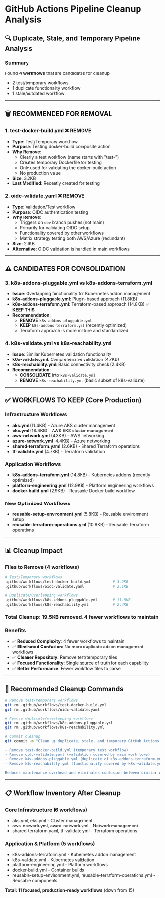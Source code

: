 # GitHub Actions Pipeline Cleanup Analysis

## 🔍 Duplicate, Stale, and Temporary Pipeline Analysis

### Summary
Found **4 workflows** that are candidates for cleanup:
- 2 test/temporary workflows
- 1 duplicate functionality workflow  
- 1 stale/outdated workflow

---

## 🗑️ **RECOMMENDED FOR REMOVAL**

### 1. **test-docker-build.yml** ❌ **REMOVE**
- **Type**: Test/Temporary workflow
- **Purpose**: Testing docker-build composite action
- **Why Remove**: 
  - Clearly a test workflow (name starts with "test-")
  - Creates temporary Dockerfile for testing
  - Only used for validating the docker-build action
  - No production value
- **Size**: 3.2KB
- **Last Modified**: Recently created for testing

### 2. **oidc-validate.yaml** ❌ **REMOVE** 
- **Type**: Validation/Test workflow
- **Purpose**: OIDC authentication testing
- **Why Remove**:
  - Triggers on `dev` branch pushes (not main)
  - Primarily for validating OIDC setup
  - Functionality covered by other workflows
  - Matrix strategy testing both AWS/Azure (redundant)
- **Size**: 2.1KB
- **Alternative**: OIDC validation is handled in main workflows

---

## ⚠️ **CANDIDATES FOR CONSOLIDATION**

### 3. **k8s-addons-pluggable.yml** vs **k8s-addons-terraform.yml** 
- **Issue**: Overlapping functionality for Kubernetes addon management
- **k8s-addons-pluggable.yml**: Plugin-based approach (11.8KB)
- **k8s-addons-terraform.yml**: Terraform-based approach (14.8KB) ✅ **KEEP THIS**
- **Recommendation**: 
  - **REMOVE** `k8s-addons-pluggable.yml` 
  - **KEEP** `k8s-addons-terraform.yml` (recently optimized)
  - Terraform approach is more mature and standardized

### 4. **k8s-validate.yml** vs **k8s-reachability.yml**
- **Issue**: Similar Kubernetes validation functionality
- **k8s-validate.yml**: Comprehensive validation (4.7KB)
- **k8s-reachability.yml**: Basic connectivity check (2.4KB)
- **Recommendation**: 
  - **CONSOLIDATE** into `k8s-validate.yml`
  - **REMOVE** `k8s-reachability.yml` (basic subset of k8s-validate)

---

## ✅ **WORKFLOWS TO KEEP** (Core Production)

### Infrastructure Workflows
- **aks.yml** (11.4KB) - Azure AKS cluster management
- **eks.yml** (18.4KB) - AWS EKS cluster management  
- **aws-network.yml** (4.3KB) - AWS networking
- **azure-network.yml** (4.4KB) - Azure networking
- **shared-terraform.yaml** (2.6KB) - Shared Terraform operations
- **tf-validate.yml** (4.7KB) - Terraform validation

### Application Workflows  
- **k8s-addons-terraform.yml** (14.8KB) - Kubernetes addons (recently optimized)
- **platform-engineering.yml** (12.9KB) - Platform engineering workflows
- **docker-build.yml** (2.9KB) - Reusable Docker build workflow

### New Optimized Workflows
- **reusable-setup-environment.yml** (5.8KB) - Reusable environment setup
- **reusable-terraform-operations.yml** (10.9KB) - Reusable Terraform operations

---

## 📊 **Cleanup Impact**

### Files to Remove (4 workflows)
```bash
# Test/Temporary workflows
.github/workflows/test-docker-build.yml          # 3.2KB
.github/workflows/oidc-validate.yaml             # 2.1KB

# Duplicate/Overlapping workflows  
.github/workflows/k8s-addons-pluggable.yml       # 11.8KB
.github/workflows/k8s-reachability.yml           # 2.4KB
```

### **Total Cleanup**: 19.5KB removed, 4 fewer workflows to maintain

### Benefits
- ✅ **Reduced Complexity**: 4 fewer workflows to maintain
- ✅ **Eliminated Confusion**: No more duplicate addon management workflows
- ✅ **Cleaner Repository**: Remove test/temporary files
- ✅ **Focused Functionality**: Single source of truth for each capability
- ✅ **Better Performance**: Fewer workflow files to parse

---

## 🚀 **Recommended Cleanup Commands**

```bash
# Remove test/temporary workflows
git rm .github/workflows/test-docker-build.yml
git rm .github/workflows/oidc-validate.yaml

# Remove duplicate/overlapping workflows
git rm .github/workflows/k8s-addons-pluggable.yml  
git rm .github/workflows/k8s-reachability.yml

# Commit cleanup
git commit -m "Clean up duplicate, stale, and temporary GitHub Actions workflows

- Remove test-docker-build.yml (temporary test workflow)
- Remove oidc-validate.yaml (validation covered by main workflows)  
- Remove k8s-addons-pluggable.yml (duplicate of k8s-addons-terraform.yml)
- Remove k8s-reachability.yml (functionality covered by k8s-validate.yml)

Reduces maintenance overhead and eliminates confusion between similar workflows."
```

---

## 📋 **Workflow Inventory After Cleanup**

### Core Infrastructure (6 workflows)
- aks.yml, eks.yml - Cluster management
- aws-network.yml, azure-network.yml - Network management  
- shared-terraform.yaml, tf-validate.yml - Terraform operations

### Application & Platform (5 workflows)
- k8s-addons-terraform.yml - Kubernetes addon management
- k8s-validate.yml - Kubernetes validation
- platform-engineering.yml - Platform workflows
- docker-build.yml - Container builds
- reusable-setup-environment.yml, reusable-terraform-operations.yml - Reusable components

**Total: 11 focused, production-ready workflows** (down from 15)
